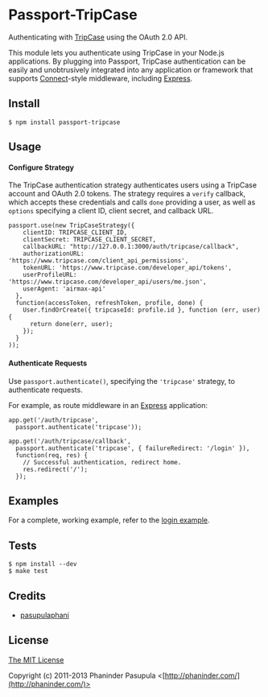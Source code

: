 # Passport-TripCase

Authenticating with [TripCase](https://www.tripcase.com/)
using the OAuth 2.0 API.

This module lets you authenticate using TripCase in your Node.js applications.
By plugging into Passport, TripCase authentication can be easily and
unobtrusively integrated into any application or framework that supports
[Connect](http://www.senchalabs.org/connect/)-style middleware, including
[Express](http://expressjs.com/).

## Install

    $ npm install passport-tripcase

## Usage

#### Configure Strategy

The TripCase authentication strategy authenticates users using a TripCase account
and OAuth 2.0 tokens.  The strategy requires a `verify` callback, which accepts
these credentials and calls `done` providing a user, as well as `options`
specifying a client ID, client secret, and callback URL.

    passport.use(new TripCaseStrategy({
        clientID: TRIPCASE_CLIENT_ID,
        clientSecret: TRIPCASE_CLIENT_SECRET,
        callbackURL: "http://127.0.0.1:3000/auth/tripcase/callback",
        authorizationURL: 'https://www.tripcase.com/client_api_permissions',
        tokenURL: 'https://www.tripcase.com/developer_api/tokens',
        userProfileURL: 'https://www.tripcase.com/developer_api/users/me.json',
        userAgent: 'airmax-api'
      },
      function(accessToken, refreshToken, profile, done) {
        User.findOrCreate({ tripcaseId: profile.id }, function (err, user) {
          return done(err, user);
        });
      }
    ));

#### Authenticate Requests

Use `passport.authenticate()`, specifying the `'tripcase'` strategy, to
authenticate requests.

For example, as route middleware in an [Express](http://expressjs.com/)
application:

    app.get('/auth/tripcase',
      passport.authenticate('tripcase'));

    app.get('/auth/tripcase/callback', 
      passport.authenticate('tripcase', { failureRedirect: '/login' }),
      function(req, res) {
        // Successful authentication, redirect home.
        res.redirect('/');
      });

## Examples

For a complete, working example, refer to the [login example](https://github.com/pasupulaphani/passport-tripcase/tree/master/examples/login).

## Tests

    $ npm install --dev
    $ make test

## Credits

  - [pasupulaphani](http://github.com/pasupulaphani)

## License

[The MIT License](http://opensource.org/licenses/MIT)

Copyright (c) 2011-2013 Phaninder Pasupula <[http://phaninder.com/](http://phaninder.com/)>

